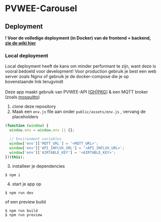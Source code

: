 # PVWEE-Carousel
 
## Deployment
**! Voor de volledige deployment (in Docker) van de frontend + backend, [zie de wiki hier](https://github.com/PVW-EnergieEducatie/PVWEE-frontend/wiki/Installation-Deployment)**

### Local deployment
Local deployment heeft de kans om minder performant te zijn, want deze is vooral bedoeld voor development! Voor production gebruik je best een web server zoals Nginx of gebruik je de docker-compose die je op bovenstaande link terugvindt<br><br>
Deze app maakt gebruik van PVWEE-API [[GH](https://github.com/PVW-EnergieEducatie/PVWEE-backend)|[PKG](https://github.com/PVW-EnergieEducatie/PVWEE-backend/pkgs/container/pvwee-api)] & een MQTT broker (zoals [mosquitto](https://hub.docker.com/_/eclipse-mosquitto))

1) clone deze repository
2) Maak een `env.js` file aan onder `public/assets/env.js` , vervang de placeholders
```js
(function (window) {
  window.env = window.env || {};

  // Environment variables
  window['env']['MQTT_URL'] = '<MQTT_URL>';
  window['env']['API_INFLUX_URL'] = '<API_INFLUX_URL>';
  window['env']['AIRTABLE_KEY'] = '<AIRTABLE_KEY>';
})(this);
```
3) installeer je dependencies
```
$ npm i
```
4) start je app op
```
$ npm run dev
```
of een preview build
```
$ npm run build
$ npm run preview
```
